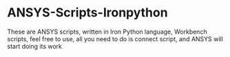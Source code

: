 # ANSYS-Scripts-Ironpython
These are ANSYS scripts, written in Iron Python language, Workbench scripts, feel free to use, all you need to do is connect script, and ANSYS will start doing its work
